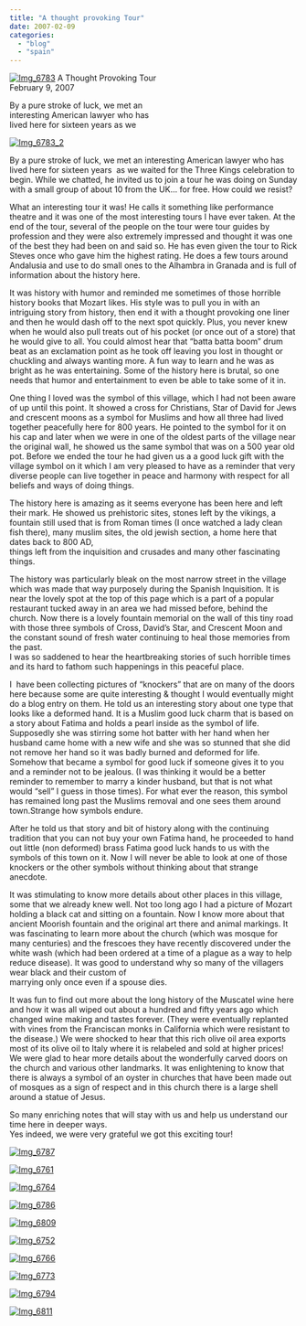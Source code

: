 ```yaml
---
title: "A thought provoking Tour"
date: 2007-02-09
categories: 
  - "blog"
  - "spain"
---
```


 [![Img_6783](http://soultravelers3new.local/images/2008/04/18/img_6783.png "Img_6783")](https://pub-ac94b3f306b24c0dba4238943c97f2e1.r2.dev/photos/uncategorized/2008/04/18/img_6783.png) A Thought Provoking Tour  
February 9, 2007

By a pure stroke of luck, we met an  
interesting American lawyer who has  
lived here for sixteen years as we

<!--more-->

[![Img_6783_2](http://soultravelers3new.local/images/2008/04/18/img_6783_2.png "Img_6783_2")](https://pub-ac94b3f306b24c0dba4238943c97f2e1.r2.dev/photos/uncategorized/2008/04/18/img_6783_2.png)

By a pure stroke of luck, we met an interesting American lawyer who has lived here for sixteen years  as we waited for the Three Kings celebration to begin. While we chatted, he invited us to join a tour he was doing on Sunday with a small group of about 10 from the UK... for free. How could we resist?

What an interesting tour it was! He calls it something like performance theatre and it was one of the most interesting tours I have ever taken. At the end of the tour, several of the people on the tour were tour guides by profession and they were also extremely impressed and thought it was one of the best they had been on and said so. He has even given the tour to Rick Steves once who gave him the highest rating. He does a few tours around Andalusia and use to do small ones to the Alhambra in Granada and is full of information about the history here.

It was history with humor and reminded me sometimes of those horrible history books that Mozart likes. His style was to pull you in with an intriguing story from history, then end it with a thought provoking one liner and then he would dash off to the next spot quickly. Plus, you never knew when he would also pull treats out of his pocket (or once out of a store) that he would give to all. You could almost hear that “batta batta boom” drum beat as an exclamation point as he took off leaving you lost in thought or chuckling and always wanting more. A fun way to learn and he was as bright as he was entertaining. Some of the history here is brutal, so one needs that humor and entertainment to even be able to take some of it in.

One thing I loved was the symbol of this village, which I had not been aware of up until this point. It showed a cross for Christians, Star of David for Jews and crescent moons as a symbol for Muslims and how all three had lived together peacefully here for 800 years. He pointed to the symbol for it on his cap and later when we were in one of the oldest parts of the village near the original wall, he showed us the same symbol that was on a 500 year old pot. Before we ended the tour he had given us a a good luck gift with the village symbol on it which I am very pleased to have as a reminder that very diverse people can live together in peace and harmony with respect for all beliefs and ways of doing things.

The history here is amazing as it seems everyone has been here and left their mark. He showed us prehistoric sites, stones left by the vikings, a fountain still used that is from Roman times (I once watched a lady clean fish there), many muslim sites, the old jewish section, a home here that dates back to 800 AD,  
things left from the inquisition and crusades and many other fascinating things.

The history was particularly bleak on the most narrow street in the village which was made that way purposely during the Spanish Inquisition. It is near the lovely spot at the top of this page which is a part of a popular restaurant tucked away in an area we had missed before, behind the church. Now there is a lovely fountain memorial on the wall of this tiny road with those three symbols of Cross, David’s Star, and Crescent Moon and  the constant sound of fresh water continuing to heal those memories from the past.  
I was so saddened to hear the heartbreaking stories of such horrible times and its hard to fathom such happenings in this peaceful place.

I  have been collecting pictures of “knockers” that are on many of the doors here because some are quite interesting & thought I would eventually might do a blog entry on them. He told us an interesting story about one type that looks like a deformed hand. It is a Muslim good luck charm that is based on a story about Fatima and holds a pearl inside as the symbol of life. Supposedly she was stirring some hot batter with her hand when her husband came home with a new wife and she was so stunned that she did not remove her hand so it was badly burned and deformed for life. Somehow that became a symbol for good luck if someone gives it to you and a reminder not to be jealous. (I was thinking it would be a better reminder to remember to marry a kinder husband, but that is not what would “sell” I guess in those times). For what ever the reason, this symbol has remained long past the Muslims removal and one sees them around town.Strange how symbols endure.

After he told us that story and bit of history along with the continuing tradition that you can not buy your own Fatima hand, he proceeded to hand out little (non deformed) brass Fatima good luck hands to us with the symbols of this town on it. Now I will never be able to look at one of those knockers or the other symbols without thinking about that strange anecdote.

It was stimulating to know more details about other places in this village, some that we already knew well. Not too long ago I had a picture of Mozart holding a black cat and sitting on a fountain. Now I know more about that ancient Moorish fountain and the original art there and animal markings. It was fascinating to learn more about the church (which was mosque for many centuries) and the frescoes they have recently discovered under the white wash (which had been ordered at a time of a plague as a way to help reduce disease). It was good to understand why so many of the villagers wear black and their custom of  
marrying only once even if a spouse dies.

It was fun to find out more about the long history of the Muscatel wine here and how it was all wiped out about a hundred and fifty years ago which changed wine making and tastes forever. (They were eventually replanted with vines from the Franciscan monks in California which were resistant to the disease.) We were shocked to hear that this rich olive oil area exports most of its olive oil to Italy where it is relabeled and sold at higher prices! We were glad to hear more details about the wonderfully carved doors on the church and various other landmarks. It was enlightening to know that there is always a symbol of an oyster in churches that have been made out of mosques as a sign of respect and in this church there is a large shell around a statue of Jesus.

So many enriching notes that will stay with us and help us understand our time here in deeper ways.  
Yes indeed, we were very grateful we got this exciting tour!

[![Img_6787](http://soultravelers3new.local/images/2008/04/18/img_6787.png "Img_6787")](https://pub-ac94b3f306b24c0dba4238943c97f2e1.r2.dev/photos/uncategorized/2008/04/18/img_6787.png)

[![Img_6761](http://soultravelers3new.local/images/2008/04/18/img_6761.png "Img_6761")](https://pub-ac94b3f306b24c0dba4238943c97f2e1.r2.dev/photos/uncategorized/2008/04/18/img_6761.png)

[![Img_6764](http://soultravelers3new.local/images/2008/04/18/img_6764.png "Img_6764")](https://pub-ac94b3f306b24c0dba4238943c97f2e1.r2.dev/photos/uncategorized/2008/04/18/img_6764.png)

[![Img_6786](http://soultravelers3new.local/images/2008/04/18/img_6786.png "Img_6786")](https://pub-ac94b3f306b24c0dba4238943c97f2e1.r2.dev/photos/uncategorized/2008/04/18/img_6786.png)

[![Img_6809](http://soultravelers3new.local/images/2008/04/18/img_6809.png "Img_6809")](https://pub-ac94b3f306b24c0dba4238943c97f2e1.r2.dev/photos/uncategorized/2008/04/18/img_6809.png)

[![Img_6752](http://soultravelers3new.local/images/2008/04/18/img_6752.png "Img_6752")](https://pub-ac94b3f306b24c0dba4238943c97f2e1.r2.dev/photos/uncategorized/2008/04/18/img_6752.png)

[![Img_6766](http://soultravelers3new.local/images/2008/04/18/img_6766.png "Img_6766")](https://pub-ac94b3f306b24c0dba4238943c97f2e1.r2.dev/photos/uncategorized/2008/04/18/img_6766.png)

[![Img_6773](http://soultravelers3new.local/images/2008/04/18/img_6773.png "Img_6773")](https://pub-ac94b3f306b24c0dba4238943c97f2e1.r2.dev/photos/uncategorized/2008/04/18/img_6773.png)

[![Img_6794](http://soultravelers3new.local/images/2008/04/18/img_6794.png "Img_6794")](https://pub-ac94b3f306b24c0dba4238943c97f2e1.r2.dev/photos/uncategorized/2008/04/18/img_6794.png)

[![Img_6811](http://soultravelers3new.local/images/2008/04/18/img_6811.png "Img_6811")](https://pub-ac94b3f306b24c0dba4238943c97f2e1.r2.dev/photos/uncategorized/2008/04/18/img_6811.png)
